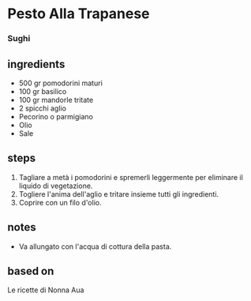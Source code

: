 



# Pesto Alla Trapanese
  
### Sughi
## ingredients
  
* 500 gr pomodorini maturi  
* 100 gr basilico  
* 100 gr mandorle tritate  
* 2 spicchi aglio  
* Pecorino o parmigiano  
* Olio  
* Sale
## steps
  
1. Tagliare a metà i pomodorini e spremerli leggermente per eliminare il liquido di vegetazione.  
1. Togliere l'anima dell'aglio e tritare insieme tutti gli ingredienti.  
1. Coprire con un filo d'olio.
## notes
  
* Va allungato con l'acqua di cottura della pasta.
## based on
  
Le ricette di Nonna Aua